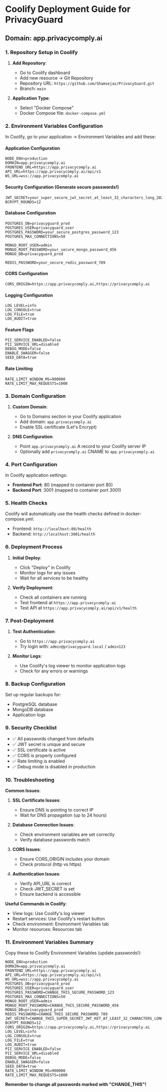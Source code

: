 # Coolify Deployment Guide for PrivacyGuard
## Domain: app.privacycomply.ai

### 1. Repository Setup in Coolify

1. **Add Repository**:
   - Go to Coolify dashboard
   - Add new resource → Git Repository
   - Repository URL: `https://github.com/Shamsejaz/PrivacyGuard.git`
   - Branch: `main`

2. **Application Type**:
   - Select "Docker Compose"
   - Docker Compose file: `docker-compose.yml`

### 2. Environment Variables Configuration

In Coolify, go to your application → Environment Variables and add these:

#### **Application Configuration**
```
NODE_ENV=production
DOMAIN=app.privacycomply.ai
FRONTEND_URL=https://app.privacycomply.ai
API_URL=https://app.privacycomply.ai/api/v1
WS_URL=wss://app.privacycomply.ai
```

#### **Security Configuration** (Generate secure passwords!)
```
JWT_SECRET=your_super_secure_jwt_secret_at_least_32_characters_long_2024
BCRYPT_ROUNDS=12
```

#### **Database Configuration**
```
POSTGRES_DB=privacyguard_prod
POSTGRES_USER=privacyguard_user
POSTGRES_PASSWORD=your_secure_postgres_password_123
POSTGRES_MAX_CONNECTIONS=50

MONGO_ROOT_USER=admin
MONGO_ROOT_PASSWORD=your_secure_mongo_password_456
MONGO_DB=privacyguard_prod

REDIS_PASSWORD=your_secure_redis_password_789
```

#### **CORS Configuration**
```
CORS_ORIGIN=https://app.privacycomply.ai,https://privacycomply.ai
```

#### **Logging Configuration**
```
LOG_LEVEL=info
LOG_CONSOLE=true
LOG_FILE=true
LOG_AUDIT=true
```

#### **Feature Flags**
```
PII_SERVICE_ENABLED=false
PII_SERVICE_URL=disabled
DEBUG_MODE=false
ENABLE_SWAGGER=false
SEED_DATA=true
```

#### **Rate Limiting**
```
RATE_LIMIT_WINDOW_MS=900000
RATE_LIMIT_MAX_REQUESTS=1000
```

### 3. Domain Configuration

1. **Custom Domain**:
   - Go to Domains section in your Coolify application
   - Add domain: `app.privacycomply.ai`
   - Enable SSL certificate (Let's Encrypt)

2. **DNS Configuration**:
   - Point `app.privacycomply.ai` A record to your Coolify server IP
   - Optionally add `privacycomply.ai` CNAME to `app.privacycomply.ai`

### 4. Port Configuration

In Coolify application settings:
- **Frontend Port**: 80 (mapped to container port 80)
- **Backend Port**: 3001 (mapped to container port 3001)

### 5. Health Checks

Coolify will automatically use the health checks defined in docker-compose.yml:
- Frontend: `http://localhost:80/health`
- Backend: `http://localhost:3001/health`

### 6. Deployment Process

1. **Initial Deploy**:
   - Click "Deploy" in Coolify
   - Monitor logs for any issues
   - Wait for all services to be healthy

2. **Verify Deployment**:
   - Check all containers are running
   - Test frontend at `https://app.privacycomply.ai`
   - Test API at `https://app.privacycomply.ai/api/v1/health`

### 7. Post-Deployment

1. **Test Authentication**:
   - Go to `https://app.privacycomply.ai`
   - Try login with: `admin@privacyguard.local` / `admin123`

2. **Monitor Logs**:
   - Use Coolify's log viewer to monitor application logs
   - Check for any errors or warnings

### 8. Backup Configuration

Set up regular backups for:
- PostgreSQL database
- MongoDB database
- Application logs

### 9. Security Checklist

- ✅ All passwords changed from defaults
- ✅ JWT secret is unique and secure
- ✅ SSL certificate is active
- ✅ CORS is properly configured
- ✅ Rate limiting is enabled
- ✅ Debug mode is disabled in production

### 10. Troubleshooting

**Common Issues**:

1. **SSL Certificate Issues**:
   - Ensure DNS is pointing to correct IP
   - Wait for DNS propagation (up to 24 hours)

2. **Database Connection Issues**:
   - Check environment variables are set correctly
   - Verify database passwords match

3. **CORS Issues**:
   - Ensure CORS_ORIGIN includes your domain
   - Check protocol (http vs https)

4. **Authentication Issues**:
   - Verify API_URL is correct
   - Check JWT_SECRET is set
   - Ensure backend is accessible

**Useful Commands in Coolify**:
- View logs: Use Coolify's log viewer
- Restart services: Use Coolify's restart button
- Check environment: Environment Variables tab
- Monitor resources: Resources tab

### 11. Environment Variables Summary

Copy these to Coolify Environment Variables (update passwords!):

```env
NODE_ENV=production
DOMAIN=app.privacycomply.ai
FRONTEND_URL=https://app.privacycomply.ai
API_URL=https://app.privacycomply.ai/api/v1
WS_URL=wss://app.privacycomply.ai
POSTGRES_DB=privacyguard_prod
POSTGRES_USER=privacyguard_user
POSTGRES_PASSWORD=CHANGE_THIS_SECURE_PASSWORD_123
POSTGRES_MAX_CONNECTIONS=50
MONGO_ROOT_USER=admin
MONGO_ROOT_PASSWORD=CHANGE_THIS_SECURE_PASSWORD_456
MONGO_DB=privacyguard_prod
REDIS_PASSWORD=CHANGE_THIS_SECURE_PASSWORD_789
JWT_SECRET=CHANGE_THIS_SUPER_SECRET_JWT_KEY_AT_LEAST_32_CHARACTERS_LONG
BCRYPT_ROUNDS=12
CORS_ORIGIN=https://app.privacycomply.ai,https://privacycomply.ai
LOG_LEVEL=info
LOG_CONSOLE=true
LOG_FILE=true
LOG_AUDIT=true
PII_SERVICE_ENABLED=false
PII_SERVICE_URL=disabled
DEBUG_MODE=false
ENABLE_SWAGGER=false
SEED_DATA=true
RATE_LIMIT_WINDOW_MS=900000
RATE_LIMIT_MAX_REQUESTS=1000
```

**Remember to change all passwords marked with "CHANGE_THIS"!**